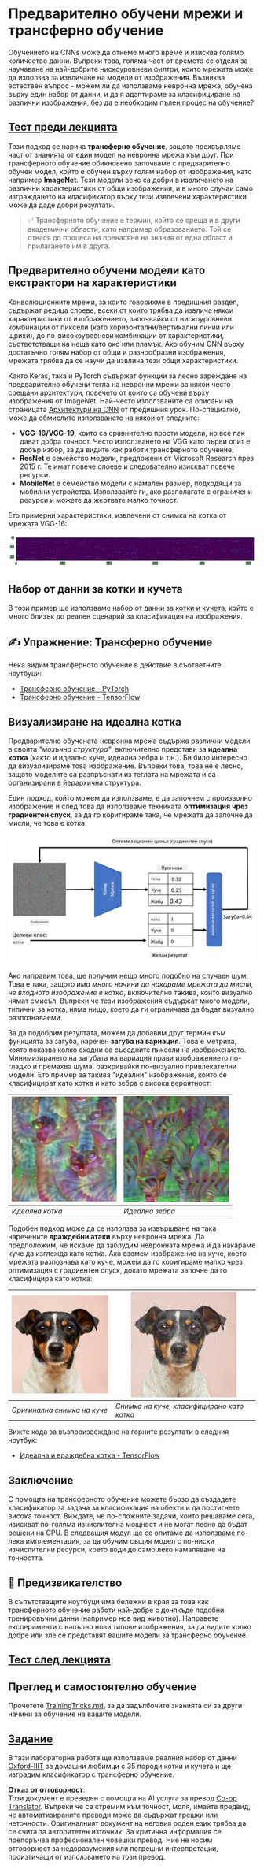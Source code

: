 <!--
CO_OP_TRANSLATOR_METADATA:
{
  "original_hash": "717775c4050ccbffbe0c961ad8bf7bf7",
  "translation_date": "2025-08-25T23:08:10+00:00",
  "source_file": "lessons/4-ComputerVision/08-TransferLearning/README.md",
  "language_code": "bg"
}
-->
# Предварително обучени мрежи и трансферно обучение

Обучението на CNNs може да отнеме много време и изисква голямо количество данни. Въпреки това, голяма част от времето се отделя за научаване на най-добрите нискоуровневи филтри, които мрежата може да използва за извличане на модели от изображения. Възниква естествен въпрос - можем ли да използваме невронна мрежа, обучена върху един набор от данни, и да я адаптираме за класифициране на различни изображения, без да е необходим пълен процес на обучение?

## [Тест преди лекцията](https://red-field-0a6ddfd03.1.azurestaticapps.net/quiz/108)

Този подход се нарича **трансферно обучение**, защото прехвърляме част от знанията от един модел на невронна мрежа към друг. При трансферното обучение обикновено започваме с предварително обучен модел, който е обучен върху голям набор от изображения, като например **ImageNet**. Тези модели вече са добри в извличането на различни характеристики от общи изображения, и в много случаи само изграждането на класификатор върху тези извлечени характеристики може да даде добри резултати.

> ✅ Трансферното обучение е термин, който се среща и в други академични области, като например образованието. Той се отнася до процеса на пренасяне на знания от една област и прилагането им в друга.

## Предварително обучени модели като екстрактори на характеристики

Конволюционните мрежи, за които говорихме в предишния раздел, съдържат редица слоеве, всеки от които трябва да извлича някои характеристики от изображението, започвайки от нискоуровневи комбинации от пиксели (като хоризонтални/вертикални линии или щрихи), до по-високоуровневи комбинации от характеристики, съответстващи на неща като око или пламък. Ако обучим CNN върху достатъчно голям набор от общи и разнообразни изображения, мрежата трябва да се научи да извлича тези общи характеристики.

Както Keras, така и PyTorch съдържат функции за лесно зареждане на предварително обучени тегла на невронни мрежи за някои често срещани архитектури, повечето от които са обучени върху изображения от ImageNet. Най-често използваните са описани на страницата [Архитектури на CNN](../07-ConvNets/CNN_Architectures.md) от предишния урок. По-специално, може да обмислите използването на някои от следните:

* **VGG-16/VGG-19**, които са сравнително прости модели, но все пак дават добра точност. Често използването на VGG като първи опит е добър избор, за да видите как работи трансферното обучение.
* **ResNet** е семейство модели, предложени от Microsoft Research през 2015 г. Те имат повече слоеве и следователно изискват повече ресурси.
* **MobileNet** е семейство модели с намален размер, подходящи за мобилни устройства. Използвайте ги, ако разполагате с ограничени ресурси и можете да жертвате малко точност.

Ето примерни характеристики, извлечени от снимка на котка от мрежата VGG-16:

![Характеристики, извлечени от VGG-16](../../../../../translated_images/features.6291f9c7ba3a0b951af88fc9864632b9115365410765680680d30c927dd67354.bg.png)

## Набор от данни за котки и кучета

В този пример ще използваме набор от данни за [котки и кучета](https://www.microsoft.com/download/details.aspx?id=54765&WT.mc_id=academic-77998-cacaste), който е много близък до реален сценарий за класификация на изображения.

## ✍️ Упражнение: Трансферно обучение

Нека видим трансферното обучение в действие в съответните ноутбуци:

* [Трансферно обучение - PyTorch](../../../../../lessons/4-ComputerVision/08-TransferLearning/TransferLearningPyTorch.ipynb)
* [Трансферно обучение - TensorFlow](../../../../../lessons/4-ComputerVision/08-TransferLearning/TransferLearningTF.ipynb)

## Визуализиране на идеална котка

Предварително обучената невронна мрежа съдържа различни модели в своята *"мозъчна структура"*, включително представи за **идеална котка** (както и идеално куче, идеална зебра и т.н.). Би било интересно да визуализираме това изображение. Въпреки това, това не е лесно, защото моделите са разпръснати из теглата на мрежата и са организирани в йерархична структура.

Един подход, който можем да използваме, е да започнем с произволно изображение и след това да използваме техниката **оптимизация чрез градиентен спуск**, за да го коригираме така, че мрежата да започне да мисли, че това е котка.

![Цикъл на оптимизация на изображение](../../../../../translated_images/ideal-cat-loop.999fbb8ff306e044f997032f4eef9152b453e6a990e449bbfb107de2493cc37e.bg.png)

Ако направим това, ще получим нещо много подобно на случаен шум. Това е така, защото *има много начини да накараме мрежата да мисли, че входното изображение е котка*, включително такива, които визуално нямат смисъл. Въпреки че тези изображения съдържат много модели, типични за котка, няма нищо, което да ги ограничава да бъдат визуално разпознаваеми.

За да подобрим резултата, можем да добавим друг термин към функцията за загуба, наречен **загуба на вариация**. Това е метрика, която показва колко сходни са съседните пиксели на изображението. Минимизирането на загубата на вариация прави изображението по-гладко и премахва шума, разкривайки по-визуално привлекателни модели. Ето пример за такива "идеални" изображения, които се класифицират като котка и като зебра с висока вероятност:

![Идеална котка](../../../../../translated_images/ideal-cat.203dd4597643d6b0bd73038b87f9c0464322725e3a06ab145d25d4a861c70592.bg.png) | ![Идеална зебра](../../../../../translated_images/ideal-zebra.7f70e8b54ee15a7a314000bb5df38a6cfe086ea04d60df4d3ef313d046b98a2b.bg.png)
-----|-----
 *Идеална котка* | *Идеална зебра*

Подобен подход може да се използва за извършване на така наречените **враждебни атаки** върху невронна мрежа. Да предположим, че искаме да заблудим невронната мрежа и да накараме куче да изглежда като котка. Ако вземем изображение на куче, което мрежата разпознава като куче, можем да го коригираме малко чрез оптимизация с градиентен спуск, докато мрежата започне да го класифицира като котка:

![Снимка на куче](../../../../../translated_images/original-dog.8f68a67d2fe0911f33041c0f7fce8aa4ea919f9d3917ec4b468298522aeb6356.bg.png) | ![Снимка на куче, класифицирано като котка](../../../../../translated_images/adversarial-dog.d9fc7773b0142b89752539bfbf884118de845b3851c5162146ea0b8809fc820f.bg.png)
-----|-----
*Оригинална снимка на куче* | *Снимка на куче, класифицирано като котка*

Вижте кода за възпроизвеждане на горните резултати в следния ноутбук:

* [Идеална и враждебна котка - TensorFlow](../../../../../lessons/4-ComputerVision/08-TransferLearning/AdversarialCat_TF.ipynb)

## Заключение

С помощта на трансферното обучение можете бързо да създадете класификатор за задача за класификация на обекти и да постигнете висока точност. Виждате, че по-сложните задачи, които решаваме сега, изискват по-голяма изчислителна мощност и не могат лесно да бъдат решени на CPU. В следващия модул ще се опитаме да използваме по-лека имплементация, за да обучим същия модел с по-ниски изчислителни ресурси, което води до само леко намаляване на точността.

## 🚀 Предизвикателство

В съпътстващите ноутбуци има бележки в края за това как трансферното обучение работи най-добре с донякъде подобни тренировъчни данни (например нов вид животно). Направете експерименти с напълно нови типове изображения, за да видите колко добре или зле се представят вашите модели за трансферно обучение.

## [Тест след лекцията](https://red-field-0a6ddfd03.1.azurestaticapps.net/quiz/208)

## Преглед и самостоятелно обучение

Прочетете [TrainingTricks.md](TrainingTricks.md), за да задълбочите знанията си за други начини за обучение на вашите модели.

## [Задание](lab/README.md)

В тази лабораторна работа ще използваме реалния набор от данни [Oxford-IIIT](https://www.robots.ox.ac.uk/~vgg/data/pets/) за домашни любимци с 35 породи котки и кучета и ще изградим класификатор с трансферно обучение.

**Отказ от отговорност**:  
Този документ е преведен с помощта на AI услуга за превод [Co-op Translator](https://github.com/Azure/co-op-translator). Въпреки че се стремим към точност, моля, имайте предвид, че автоматизираните преводи може да съдържат грешки или неточности. Оригиналният документ на неговия роден език трябва да се счита за авторитетен източник. За критична информация се препоръчва професионален човешки превод. Ние не носим отговорност за недоразумения или погрешни интерпретации, произтичащи от използването на този превод.
